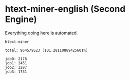 # htext-miner-english (Second Engine)

Everything doing here is automated.

```
htext-miner

total: 9645/9523 (101.28110889425601%)

job0: 2176
job1: 2451
job2: 3287
job3: 1731
```